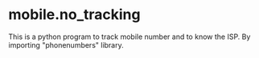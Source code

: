 # mobile.no_tracking
This is a python program to track mobile number and to know the ISP.
By importing "phonenumbers" library.
